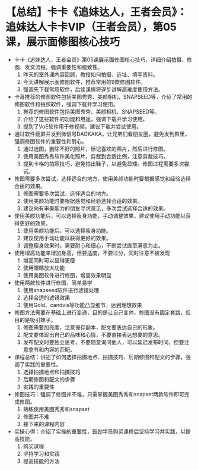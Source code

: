 # 【总结】卡卡《追妹达人，王者会员》：追妹达人卡卡VIP（王者会员），第05课，展示面修图核心技巧

-   卡卡《追妹达人，王者会员》第05课展示面修图核心技巧，详细介绍拍摄、修图、发文流程，强调重要性和细致性。
    1.  昨天的室外课内容回顾，教授如何拍摄、选址、填写资料。
    2.  今天讲解展示面修图软件，推荐常用的9款修图软件。
    3.  强调先下载常用软件，后续课程将逐步讲解高难度使用方法。
-   卡哥推荐的修图软件包括美图秀秀、美颜相机、SNAPSEED等，介绍了常用的修图软件和拍照软件，强调下载并学习使用。
    1.  推荐的修图软件包括美图秀秀、美颜相机、SNAPSEED等。
    2.  介绍了这些软件的功能和用途，强调下载并学习使用。
    3.  提到了VoE软件用于修视频，建议下载并尝试使用。
-   通过软件截屏并发到微信号DAOKAKA，让兄弟们看朋友圈，避免发到群里，强调修图软件的重要性和耐心。
    1.  通过选图，删除不好的照片，标记喜欢的照片，然后进行修图。
    2.  使用美图秀秀软件美化照片，剪裁到合适比例，注意剪裁技巧。
    3.  提到卡格的拍照技巧，避免拍出鞋子，以避免显矮。修图过程需要多次尝试。
-   修图需要多次尝试，选择适合的地方，使用美颜功能时要根据感觉和经验选择合适的效果。
    1.  修图需要多次尝试，选择适合的地方。
    2.  使用美颜功能时要根据感觉和经验选择合适的效果。
    3.  建议向有审美能力的朋友寻求意见，多次尝试选择合适的效果。
-   使用美颜功能后，可以选择瘦身功能，手动调整效果，建议使用手动功能以获得更好的效果。
    1.  使用美颜功能后，可以选择瘦身功能。
    2.  建议使用手动功能以获得更好的效果。
    3.  调整瘦身效果时，需要耐心和细心，不断尝试直至满意为止。
-   使用增高功能来增加身高，但要适度，不要过分，同时注意不被发现
    1.  增高同时可以显得更瘦
    2.  使用眼睛放大功能
    3.  使用美图软件进行修图，增高效果明显
-   使用两款软件进行修图，简单易学
    1.  使用snapseed软件进行滤镜处理
    2.  选择合适的滤镜效果
    3.  使用Gold、candvis等功能凸显细节，达到理想效果
-   修图方法需要在基础上进行变通，目的是让自己变帅，修图没有固定套路，但目的是吸引妹子。
    1.  修图需要加亮度，注意保存副本，配文要表达自己的形象。
    2.  配文要体现出自己的品味和心情，不要直接表达想要的意思。
    3.  发布配文时要独立思考，不要随意询问他人，可以延迟发布时间，但要注意季节和内容的匹配。
-   课程总结：讲述了如何选择拍摄地点、拍摄技巧、后期修图和配文的步骤，强调了实践的重要性。
    1.  选择拍摄地点和拍摄技巧
    2.  后期修图和配文的步骤
    3.  实践的重要性
-   修图技巧：强调了修图并不难，只需掌握美图秀秀和snapset两款软件即可完成修图。
    1.  熟练使用美图秀秀和snapset
    2.  修图并不难
    3.  接下来的课程内容
-   实操心得：介绍了实操的重要性，鼓励学员购买课程后坚持学习并实践，以提高技能。
    1.  购买课程
    2.  坚持学习和实践
    3.  提高技能的方法
